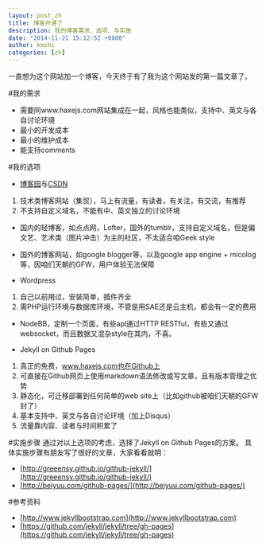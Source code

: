 ```yaml
---
layout: post_zh
title: 博客开通了
description: 我的博客需求、选项、与实施
date: "2014-11-21 15:12:52 +0800"
author: kmshi
categories: [zh]
---
```

一直想为这个网站加一个博客，今天终于有了我为这个网站发的第一篇文章了。

#我的需求
- 需要同www.haxejs.com网站集成在一起，风格也能类似，支持中、英文与各自讨论环境
- 最小的开发成本
- 最小的维护成本
- 能支持comments


#我的选项
- [博客园](http://www.cnblogs.com/)与[CSDN](http://blog.csdn.net/)
1. 技术类博客网站（集贸），马上有流量，有读者，有关注，有交流，有推荐
2. 不支持自定义域名，不能有中、英文独立的讨论环境

- 国内的轻博客，如点点网，Lofter，国外的tumblr，支持自定义域名，但是偏文艺、艺术类（图片冲击）为主的社区，不太适合咱Geek style

- 国外的博客网站，如google blogger等，以及google app engine + micolog等，因咱们天朝的GFW，用户体验无法保障

- Wordpress
1. 自己以前用过，安装简单，插件齐全
2. 需PHP运行环境与数据库环境，不管是用SAE还是云主机，都会有一定的费用

- NodeBB，定制一个页面，有些api通过HTTP RESTful，有些又通过websocket，而且数据又混杂style在其内，不喜。

- Jekyll on Github Pages
1. 真正的免费，www.haxejs.com也在Github上
2. 可直接在Github网页上使用markdown语法修改或写文章，且有版本管理之优势
3. 静态化，可迁移部署到任何简单的web site上（比如github被咱们天朝的GFW封了）
4. 基本支持中、英文与各自讨论环境（加上Disqus）
5. 流量靠内容、读者与时间积累了


#实施步骤
通过对以上选项的考虑，选择了Jekyll on Github Pages的方案。
具体实施步骤有朋友写了很好的文章，大家看看就明：

- [http://greeensy.github.io/github-jekyll/](http://greeensy.github.io/github-jekyll/)
- [http://beiyuu.com/github-pages/](http://beiyuu.com/github-pages/)


#参考资料
- [http://www.jekyllbootstrap.com](http://www.jekyllbootstrap.com)
- [https://github.com/jekyll/jekyll/tree/gh-pages](https://github.com/jekyll/jekyll/tree/gh-pages)
